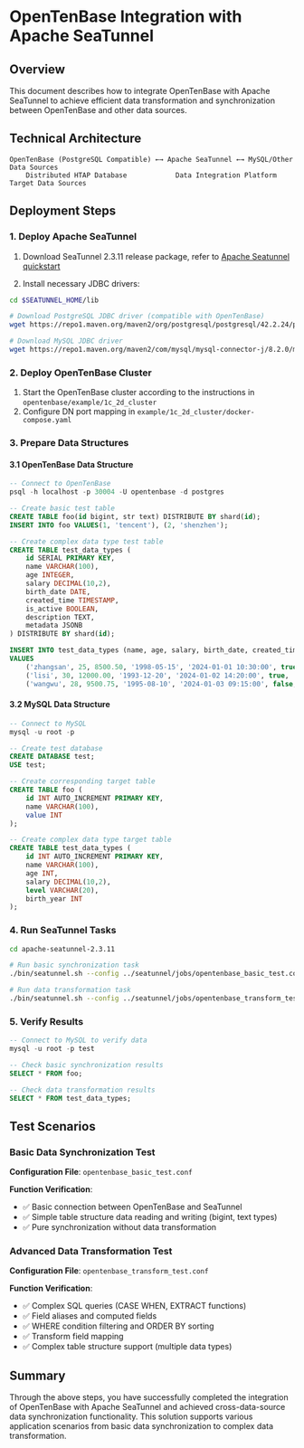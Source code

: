# OpenTenBase Integration with Apache SeaTunnel

## Overview

This document describes how to integrate OpenTenBase with Apache SeaTunnel to achieve efficient data transformation and synchronization between OpenTenBase and other data sources.

## Technical Architecture

```
OpenTenBase (PostgreSQL Compatible) ←→ Apache SeaTunnel ←→ MySQL/Other Data Sources
    Distributed HTAP Database            Data Integration Platform    Target Data Sources
```

## Deployment Steps

### 1. Deploy Apache SeaTunnel

1. Download SeaTunnel 2.3.11 release package, refer to [Apache Seatunnel quickstart](https://seatunnel.incubator.apache.org/zh-CN/docs/2.3.11/start-v2/locally/deployment)

2. Install necessary JDBC drivers:
```bash
cd $SEATUNNEL_HOME/lib

# Download PostgreSQL JDBC driver (compatible with OpenTenBase)
wget https://repo1.maven.org/maven2/org/postgresql/postgresql/42.2.24/postgresql-42.2.24.jar

# Download MySQL JDBC driver
wget https://repo1.maven.org/maven2/com/mysql/mysql-connector-j/8.2.0/mysql-connector-j-8.2.0.jar
```

### 2. Deploy OpenTenBase Cluster

1. Start the OpenTenBase cluster according to the instructions in `opentenbase/example/1c_2d_cluster`
2. Configure DN port mapping in `example/1c_2d_cluster/docker-compose.yaml`

### 3. Prepare Data Structures

#### 3.1 OpenTenBase Data Structure

```sql
-- Connect to OpenTenBase
psql -h localhost -p 30004 -U opentenbase -d postgres

-- Create basic test table
CREATE TABLE foo(id bigint, str text) DISTRIBUTE BY shard(id);
INSERT INTO foo VALUES(1, 'tencent'), (2, 'shenzhen');

-- Create complex data type test table
CREATE TABLE test_data_types (
    id SERIAL PRIMARY KEY,
    name VARCHAR(100),
    age INTEGER,
    salary DECIMAL(10,2),
    birth_date DATE,
    created_time TIMESTAMP,
    is_active BOOLEAN,
    description TEXT,
    metadata JSONB
) DISTRIBUTE BY shard(id);

INSERT INTO test_data_types (name, age, salary, birth_date, created_time, is_active, description, metadata)
VALUES 
    ('zhangsan', 25, 8500.50, '1998-05-15', '2024-01-01 10:30:00', true, 'test user 1', '{"dept": "IT", "level": "junior"}'),
    ('lisi', 30, 12000.00, '1993-12-20', '2024-01-02 14:20:00', true, 'test user 2', '{"dept": "Sales", "level": "senior"}'),
    ('wangwu', 28, 9500.75, '1995-08-10', '2024-01-03 09:15:00', false, 'test user 3', '{"dept": "HR", "level": "middle"}');
```

#### 3.2 MySQL Data Structure

```sql
-- Connect to MySQL
mysql -u root -p

-- Create test database
CREATE DATABASE test;
USE test;

-- Create corresponding target table
CREATE TABLE foo (
    id INT AUTO_INCREMENT PRIMARY KEY,
    name VARCHAR(100),
    value INT
);

-- Create complex data type target table
CREATE TABLE test_data_types (
    id INT AUTO_INCREMENT PRIMARY KEY,
    name VARCHAR(100),
    age INT,
    salary DECIMAL(10,2),
    level VARCHAR(20),
    birth_year INT
);
```

### 4. Run SeaTunnel Tasks

```bash
cd apache-seatunnel-2.3.11

# Run basic synchronization task
./bin/seatunnel.sh --config ../seatunnel/jobs/opentenbase_basic_test.conf -e local

# Run data transformation task
./bin/seatunnel.sh --config ../seatunnel/jobs/opentenbase_transform_test.conf -e local
```

### 5. Verify Results

```sql
-- Connect to MySQL to verify data
mysql -u root -p test

-- Check basic synchronization results
SELECT * FROM foo;

-- Check data transformation results
SELECT * FROM test_data_types;
```

## Test Scenarios

### Basic Data Synchronization Test

**Configuration File**: `opentenbase_basic_test.conf`

**Function Verification**:
- ✅ Basic connection between OpenTenBase and SeaTunnel
- ✅ Simple table structure data reading and writing (bigint, text types)
- ✅ Pure synchronization without data transformation

### Advanced Data Transformation Test

**Configuration File**: `opentenbase_transform_test.conf`

**Function Verification**:
- ✅ Complex SQL queries (CASE WHEN, EXTRACT functions)
- ✅ Field aliases and computed fields
- ✅ WHERE condition filtering and ORDER BY sorting
- ✅ Transform field mapping
- ✅ Complex table structure support (multiple data types)

## Summary

Through the above steps, you have successfully completed the integration of OpenTenBase with Apache SeaTunnel and achieved cross-data-source data synchronization functionality. This solution supports various application scenarios from basic data synchronization to complex data transformation.
